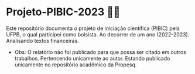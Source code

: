 # Projeto-PIBIC-2023 👨‍💻
Este repositório documenta o projeto de iniciação científica (PIBIC) pela UFPB, o qual participei como bolsista. Ao decorrer de um ano (2022-2023). Analisando textos financeiras.

- Obs: O relatório não foi publicado para que possa ser citado em outros trabalhos. Pertencendo unicamente ao autor. Estando publicado unicamente no repositório acadêmico da Propesq.
